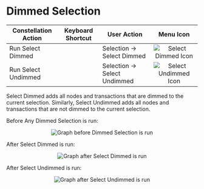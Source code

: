 # Dimmed Selection

<table class="table table-striped">
<thead>
<tr class="header">
<th>Constellation Action</th>
<th>Keyboard Shortcut</th>
<th>User Action</th>
<th style="text-align: center;">Menu Icon</th>
</tr>
</thead>
<tbody>
<tr class="odd">
<td>Run Select Dimmed</td>
<td></td>
<td>Selection -&gt; Select Dimmed</td>
<td style="text-align: center;"><img src="../constellation/CoreVisualGraph/src/au/gov/asd/tac/constellation/graph/visual/docs/resources/select_dimmed.png" alt="Select Dimmed Icon" /></td>
</tr>
<tr class="even">
<td>Run Select Undimmed</td>
<td></td>
<td>Selection -&gt; Select Undimmed</td>
<td style="text-align: center;"><img src="../constellation/CoreVisualGraph/src/au/gov/asd/tac/constellation/graph/visual/docs/resources/select_undimmed.png" alt="Select Undimmed Icon" /></td>
</tr>
</tbody>
</table>

Select Dimmed adds all nodes and transactions that are dimmed to the
current selection. Similarly, Select Undimmed adds all nodes and
transactions that are not dimmed to the current selection.

Before Any Dimmed Selection is run:

<div style="text-align: center">

![Graph before Dimmed Selection is
run](../constellation/CoreVisualGraph/src/au/gov/asd/tac/constellation/graph/visual/docs/resources/SelectDimmedBefore.png)

</div>

After Select Dimmed is run:

<div style="text-align: center">

![Graph after Select Dimmed is
run](../constellation/CoreVisualGraph/src/au/gov/asd/tac/constellation/graph/visual/docs/resources/SelectDimmedAfter.png)

</div>

After Select Undimmed is run:

<div style="text-align: center">

![Graph after Select Undimmed is
run](../constellation/CoreVisualGraph/src/au/gov/asd/tac/constellation/graph/visual/docs/resources/SelectUndimmedAfter.png)

</div>
